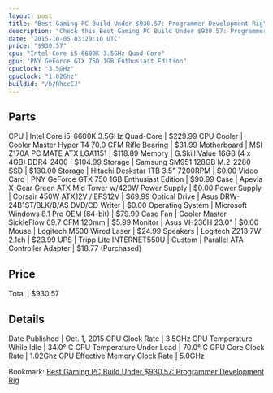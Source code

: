 ```yaml
---
layout: post
title: "Best Gaming PC Build Under $930.57: Programmer Development Rig"
description: "Check this Best Gaming PC Build Under $930.57: Programmer Development Rig. CPU: Intel Core i5-6600K 3.5GHz Quad-Core, CPU Cooler: Cooler Master Hyper T4 70.0 CFM Rifle Bea"
date: "2015-10-05 03:29:10 UTC"
price: "$930.57"
cpu: "Intel Core i5-6600K 3.5GHz Quad-Core"
gpu: "PNY GeForce GTX 750 1GB Enthusiast Edition"
cpuclock: "3.5GHz"
gpuclock: "1.02Ghz"
buildid: "/b/RhccCJ"
---
```


## Parts

CPU | Intel Core i5-6600K 3.5GHz Quad-Core | $229.99
CPU Cooler | Cooler Master Hyper T4 70.0 CFM Rifle Bearing | $31.99
Motherboard | MSI Z170A PC MATE ATX LGA1151 | $118.89
Memory | G.Skill Value 16GB (4 x 4GB) DDR4-2400 | $104.99
Storage | Samsung SM951 128GB M.2-2280 SSD | $130.00
Storage | Hitachi Deskstar 1TB 3.5" 7200RPM | $0.00
Video Card | PNY GeForce GTX 750 1GB Enthusiast Edition | $90.99
Case | Apevia X-Gear Green ATX Mid Tower w/420W Power Supply | $0.00
Power Supply | Corsair 450W ATX12V / EPS12V | $69.99
Optical Drive | Asus DRW-24B1ST/BLK/B/AS DVD/CD Writer | $0.00
Operating System | Microsoft Windows 8.1 Pro OEM (64-bit) | $79.99
Case Fan | Cooler Master SickleFlow 69.7 CFM 120mm | $5.99
Monitor | Asus VH236H 23.0" | $0.00
Mouse | Logitech M500 Wired Laser | $24.99
Speakers | Logitech Z213 7W 2.1ch | $23.99
UPS | Tripp Lite INTERNET550U | 
Custom | Parallel ATA Controller Adapter | $18.77 (Purchased)

## Price

Total | $930.57

## Details

Date Published | Oct. 1, 2015
CPU Clock Rate | 3.5GHz
CPU Temperature While Idle | 34.0° C
CPU Temperature Under Load | 70.0° C
GPU Core Clock Rate | 1.02Ghz
GPU Effective Memory Clock Rate | 5.0GHz

Bookmark: [Best Gaming PC Build Under $930.57: Programmer Development Rig](http://pcbuilders.github.io/2015/10/05/best-gaming-pc-build-under-930-dollars-dot-57-programmer-development-rig/)
